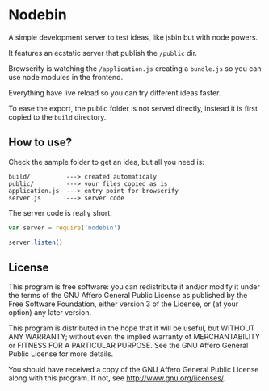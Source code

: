 Nodebin
=======

A simple development server to test ideas, like jsbin but with node powers.

It features an ecstatic server that publish the `/public` dir.

Browserify is watching the `/application.js` creating a `bundle.js` so you can
use node modules in the frontend.

Everything have live reload so you can try different ideas faster.

To ease the export, the public folder is not served directly, instead it is
first copied to the `build` directory.

How to use?
-----------

Check the sample folder to get an idea, but all you need is:

```
build/          ---> created automaticaly
public/         ---> your files copied as is
application.js  ---> entry point for browserify
server.js       ---> server code
```

The server code is really short:

```javascript
var server = require('nodebin')

server.listen()
```

License
-------

This program is free software: you can redistribute it and/or modify
it under the terms of the GNU Affero General Public License as published by
the Free Software Foundation, either version 3 of the License, or
(at your option) any later version.

This program is distributed in the hope that it will be useful,
but WITHOUT ANY WARRANTY; without even the implied warranty of
MERCHANTABILITY or FITNESS FOR A PARTICULAR PURPOSE.  See the
GNU Affero General Public License for more details.

You should have received a copy of the GNU Affero General Public License
along with this program.  If not, see <http://www.gnu.org/licenses/>.
